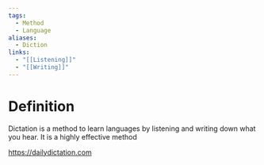 ```yaml
---
tags:
  - Method
  - Language
aliases:
  - Diction
links:
  - "[[Listening]]"
  - "[[Writing]]"
---
```

# Definition

Dictation is a method to learn languages by listening and writing down what you hear. It is a highly effective method

https://dailydictation.com